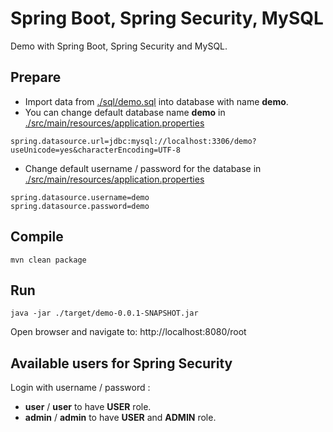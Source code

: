 # Spring Boot, Spring Security, MySQL
Demo with Spring Boot, Spring Security and MySQL.
## Prepare
- Import data from [./sql/demo.sql](./sql/demo.sql) into database with name **demo**.
- You can change default database name **demo**  in [./src/main/resources/application.properties](./src/main/resources/application.properties)
```
spring.datasource.url=jdbc:mysql://localhost:3306/demo?useUnicode=yes&characterEncoding=UTF-8
```
- Change default username / password for the database in [./src/main/resources/application.properties](./src/main/resources/application.properties)
```
spring.datasource.username=demo
spring.datasource.password=demo
```
## Compile
```
mvn clean package
```
## Run
```
java -jar ./target/demo-0.0.1-SNAPSHOT.jar
```
Open browser and navigate to: http://localhost:8080/root
## Available users for Spring Security
Login with username / password : 
- **user** / **user** to have **USER** role.
- **admin** / **admin** to have **USER** and **ADMIN** role.
